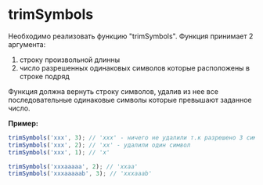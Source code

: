 # trimSymbols

Необходимо реализовать функцию "trimSymbols". Функция принимает 2 аргумента:
  1. строку произвольной длинны  
  2. число разрешенных одинаковых символов которые расположены в строке подряд  

Функция должна вернуть строку символов, удалив из нее все последовательные одинаковые 
символы которые превышают заданное число.

**Пример:**

```javascript
trimSymbols('xxx', 3); // 'xxx' - ничего не удалили т.к разрешено 3 символа подряд
trimSymbols('xxx', 2); // 'xx' - удалили один символ
trimSymbols('xxx', 1); // 'x'

trimSymbols('xxxaaaaa', 2); // 'xxaa'
trimSymbols('xxxaaaaab', 3); // 'xxxaaab'
